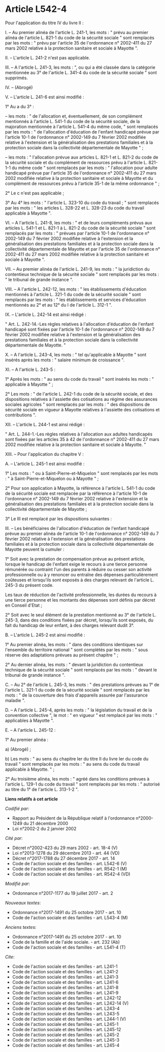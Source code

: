 # Article L542-4

Pour l'application du titre IV du livre II :

I. – Au premier alinéa de l'article L. 241-1, les mots : " prévu au premier alinéa de l'article L. 821-1 du code de la
sécurité sociale " sont remplacés par les mots : " prévu par l'article 35 de l'ordonnance n° 2002-411 du 27 mars 2002
relative à la protection sanitaire et sociale à Mayotte ".

II. – L'article L. 241-2 n'est pas applicable.

III. – A l'article L. 241-3, les mots : ", ou qui a été classée dans la catégorie mentionnée au 3° de l'article L. 341-4 du
code de la sécurité sociale " sont supprimés.

IV. – (Abrogé)

V. – L'article L. 241-6 est ainsi modifié :

1° Au a du 3° :

– les mots : " de l'allocation et, éventuellement, de son complément mentionnés à l'article L. 541-1 du code de la sécurité
sociale, de la majoration mentionnée à l'article L. 541-4 du même code, " sont remplacés par les mots : " de l'allocation
d'éducation de l'enfant handicapé prévue par l'article 10-1 de l'ordonnance n° 2002-149 du 7 février 2002 modifiée relative à
l'extension et la généralisation des prestations familiales et à la protection sociale dans la collectivité départementale de
Mayotte " ;

– les mots : " l'allocation prévue aux articles L. 821-1 et L. 821-2 du code de la sécurité sociale et du complément de
ressources prévu à l'article L. 821-1-1 du même code " sont remplacés par les mots : " l'allocation pour adulte handicapé
prévue par l'article 35 de l'ordonnance n° 2002-411 du 27 mars 2002 modifiée relative à la protection sanitaire et sociale à
Mayotte et du complément de ressources prévu à l'article 35-1 de la même ordonnance " ;

2° Le c n'est pas applicable ;

3° Au 4° les mots : " l'article L. 323-10 du code du travail ; " sont remplacés par les mots : " les articles L. 328-22 et L.
328-23 du code du travail applicable à Mayotte ".

VI. – A l'article L. 241-8, les mots : " et de leurs compléments prévus aux articles L. 541-1 et L. 821-1 à L. 821-2 du code
de la sécurité sociale " sont remplacés par les mots : " prévues par l'article 10-1 de l'ordonnance n° 2002-149 du 7 février
2002 modifiée relative à l'extension et la généralisation des prestations familiales et à la protection sociale dans la
collectivité départementale de Mayotte et par l'article 35 de l'ordonnance n° 2002-411 du 27 mars 2002 modifiée relative à la
protection sanitaire et sociale à Mayotte ".

VII. – Au premier alinéa de l'article L. 241-9, les mots : " la juridiction du contentieux technique de la sécurité sociale "
sont remplacés par les mots : " le tribunal de grande instance ".

VIII. – A l'article L. 242-12, les mots : " les établissements d'éducation mentionnés à l'article L. 321-1 du code de la
sécurité sociale " sont remplacés par les mots : " les établissements et services d'éducation mentionnés au 2° et au 12° du I
de l'article L. 312-1 ".

IX. – L'article L. 242-14 est ainsi rédigé :

" Art. L. 242-14.-Les règles relatives à l'allocation d'éducation de l'enfant handicapé sont fixées par l'article 10-1 de
l'ordonnance n° 2002-149 du 7 février 2002 modifiée relative à l'extension et la généralisation des prestations familiales et
à la protection sociale dans la collectivité départementale de Mayotte. "

X. – A l'article L. 243-4, les mots : " tel qu'applicable à Mayotte " sont insérés après les mots : " salaire minimum de
croissance ".

XI. – A l'article L. 243-5 :

1° Après les mots : " au sens du code du travail " sont insérés les mots : " applicable à Mayotte " ;

2° Les mots : " de l'article L. 242-1 du code de la sécurité sociale, et des dispositions relatives à l'assiette des
cotisations au régime des assurances sociales agricoles " sont remplacés par les mots : " des dispositions de sécurité
sociale en vigueur à Mayotte relatives à l'assiette des cotisations et contributions ".

XII. – L'article L. 244-1 est ainsi rédigé :

" Art. L. 244-1.-Les règles relatives à l'allocation aux adultes handicapés sont fixées par les articles 35 à 42 de
l'ordonnance n° 2002-411 du 27 mars 2002 modifiée relative à la protection sanitaire et sociale à Mayotte. "

XIII. – Pour l'application du chapitre V :

A. – L'article L. 245-1 est ainsi modifié :

1° Les mots : " ou à Saint-Pierre-et-Miquelon " sont remplacés par les mots : " à Saint-Pierre-et-Miquelon ou à Mayotte " ;

2° Pour son application à Mayotte, la référence à l'article L. 541-1 du code de la sécurité sociale est remplacée par la
référence à l'article 10-1 de l'ordonnance n° 2002-149 du 7 février 2002 relative à l'extension et la généralisation des
prestations familiales et à la protection sociale dans la collectivité départementale de Mayotte ;

3° Le III est remplacé par les dispositions suivantes :

III. – Les bénéficiaires de l'allocation d'éducation de l'enfant handicapé prévue au premier alinéa de l'article 10-1 de
l'ordonnance n° 2002-149 du 7 février 2002 relative à l'extension et la généralisation des prestations familiales et à la
protection sociale dans la collectivité départementale de Mayotte peuvent la cumuler :

1° Soit avec la prestation de compensation prévue au présent article, lorsque le handicap de l'enfant exige le recours à une
tierce personne rémunérée ou contraint l'un des parents à réduire ou cesser son activité professionnelle ou à y renoncer ou
entraîne des dépenses particulièrement coûteuses et lorsqu'ils sont exposés à des charges relevant de l'article L. 245-3 du
présent code.

Les taux de réduction de l'activité professionnelle, les durées du recours à une tierce personne et les montants des dépenses
sont définis par décret en Conseil d'Etat ;

2° Soit avec le seul élément de la prestation mentionné au 3° de l'article L. 245-3, dans des conditions fixées par décret,
lorsqu'ils sont exposés, du fait du handicap de leur enfant, à des charges relevant dudit 3°.

B. – L'article L. 245-2 est ainsi modifié :

1° Au premier alinéa, les mots : " dans des conditions identiques sur l'ensemble du territoire national " sont complétés par
les mots : " sous réserve des adaptations prévues au présent chapitre " ;

2° Au dernier alinéa, les mots : " devant la juridiction du contentieux technique de la sécurité sociale " sont remplacés par
les mots : " devant le tribunal de grande instance ".

C. – Au 2° de l'article L. 245-3, les mots : " des prestations prévues au 1° de l'article L. 321-1 du code de la sécurité
sociale " sont remplacés par les mots : " de la couverture des frais d'appareils assurée par l'assurance maladie ".

D. – A l'article L. 245-4, après les mots : " la législation du travail et de la convention collective ", le mot : " en
vigueur " est remplacé par les mots : " applicables à Mayotte ".

E. – A l'article L. 245-12 :

1° Au premier alinéa :

a) (Abrogé) ;

b) Les mots : " au sens du chapitre Ier du titre II du livre Ier du code du travail " sont remplacés par les mots : " au sens
du code du travail applicable à Mayotte. " ;

2° Au troisième alinéa, les mots : " agréé dans les conditions prévues à l'article L. 129-1 du code du travail " sont
remplacés par les mots : " autorisé au titre du 1° de l'article L. 313-1-2 ".

**Liens relatifs à cet article**

_Codifié par_:

  - Rapport au Président de la République relatif à l'ordonnance n°2000-1249 du 21 décembre 2000
  - Loi n°2002-2 du 2 janvier 2002

_Cité par_:

  - Décret n°2002-423 du 29 mars 2002 - art. 18-4 (V)
  - Loi n°2013-1278 du 29 décembre 2013 - art. 44 (VD)
  - Décret n°2017-1788 du 27 décembre 2017 - art. 14
  - Code de l'action sociale et des familles - art. L542-6 (V)
  - Code de l'action sociale et des familles - art. R542-1 (M)
  - Code de l'action sociale et des familles - art. R542-4 (VD)

_Modifié par_:

  - Ordonnance n°2017-1177 du 19 juillet 2017 - art. 2

_Nouveaux textes_:

  - Ordonnance n°2017-1491 du 25 octobre 2017 - art. 10
  - Code de l'action sociale et des familles - art. L543-4 (M)

_Anciens textes_:

  - Ordonnance n°2017-1491 du 25 octobre 2017 - art. 10
  - Code de la famille et de l'aide sociale. - art. 232 (Ab)
  - Code de l'action sociale et des familles - art. L541-4 (T)

_Cite_:

  - Code de l'action sociale et des familles - art. L241-1
  - Code de l'action sociale et des familles - art. L241-2
  - Code de l'action sociale et des familles - art. L241-3
  - Code de l'action sociale et des familles - art. L241-6
  - Code de l'action sociale et des familles - art. L241-8
  - Code de l'action sociale et des familles - art. L241-9
  - Code de l'action sociale et des familles - art. L242-12
  - Code de l'action sociale et des familles - art. L242-14 (V)
  - Code de l'action sociale et des familles - art. L243-4
  - Code de l'action sociale et des familles - art. L243-5
  - Code de l'action sociale et des familles - art. L244-1 (V)
  - Code de l'action sociale et des familles - art. L245-1
  - Code de l'action sociale et des familles - art. L245-12
  - Code de l'action sociale et des familles - art. L245-2
  - Code de l'action sociale et des familles - art. L245-3
  - Code de l'action sociale et des familles - art. L245-4
